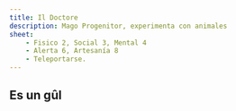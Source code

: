 ```yaml
---
title: Il Doctore
description: Mago Progenitor, experimenta con animales 
sheet:
    - Fisico 2, Social 3, Mental 4
    - Alerta 6, Artesanía 8
    - Teleportarse.
---
```


## Es un gûl

